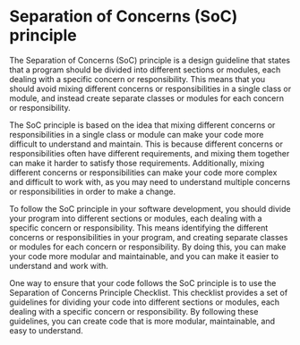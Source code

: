 # Separation of Concerns (SoC) principle

The Separation of Concerns (SoC) principle is a design guideline that states that a program should be divided into different sections or modules, each dealing with a specific concern or responsibility. This means that you should avoid mixing different concerns or responsibilities in a single class or module, and instead create separate classes or modules for each concern or responsibility.

The SoC principle is based on the idea that mixing different concerns or responsibilities in a single class or module can make your code more difficult to understand and maintain. This is because different concerns or responsibilities often have different requirements, and mixing them together can make it harder to satisfy those requirements. Additionally, mixing different concerns or responsibilities can make your code more complex and difficult to work with, as you may need to understand multiple concerns or responsibilities in order to make a change.

To follow the SoC principle in your software development, you should divide your program into different sections or modules, each dealing with a specific concern or responsibility. This means identifying the different concerns or responsibilities in your program, and creating separate classes or modules for each concern or responsibility. By doing this, you can make your code more modular and maintainable, and you can make it easier to understand and work with.

One way to ensure that your code follows the SoC principle is to use the Separation of Concerns Principle Checklist. This checklist provides a set of guidelines for dividing your code into different sections or modules, each dealing with a specific concern or responsibility. By following these guidelines, you can create code that is more modular, maintainable, and easy to understand.
